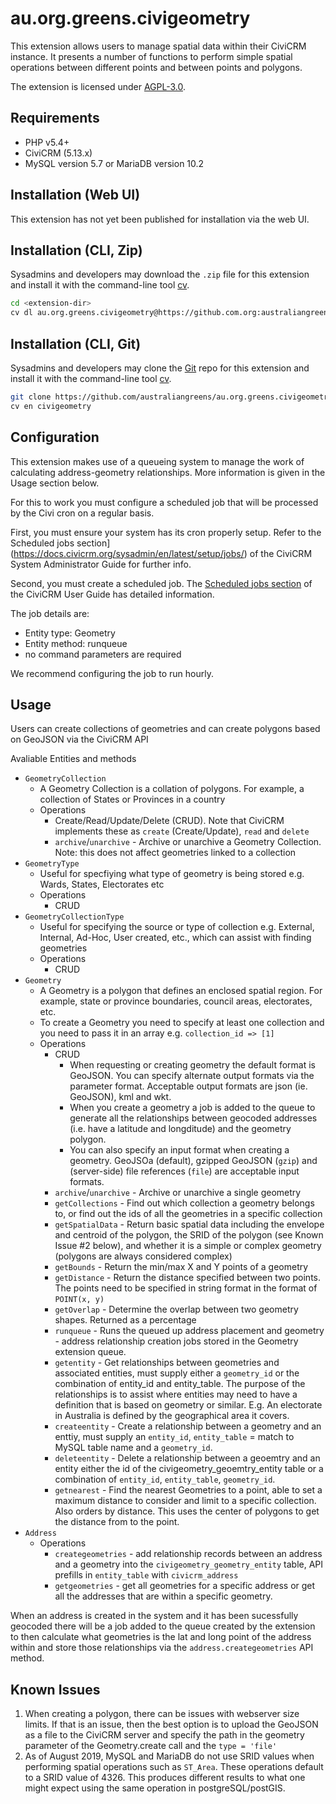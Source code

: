 # au.org.greens.civigeometry

This extension allows users to manage spatial data within their CiviCRM instance. It presents a number of functions to perform simple spatial operations between different points and between points and polygons.

The extension is licensed under [AGPL-3.0](LICENSE.txt).

## Requirements

* PHP v5.4+
* CiviCRM (5.13.x)
* MySQL version 5.7 or MariaDB version 10.2

## Installation (Web UI)

This extension has not yet been published for installation via the web UI.

## Installation (CLI, Zip)

Sysadmins and developers may download the `.zip` file for this extension and
install it with the command-line tool [cv](https://github.com/civicrm/cv).

```bash
cd <extension-dir>
cv dl au.org.greens.civigeometry@https://github.com.org:australiangreens/au.org.greens.civigeometry/archive/master.zip
```

## Installation (CLI, Git)

Sysadmins and developers may clone the [Git](https://en.wikipedia.org/wiki/Git) repo for this extension and
install it with the command-line tool [cv](https://github.com/civicrm/cv).

```bash
git clone https://github.com/australiangreens/au.org.greens.civigeometry.git
cv en civigeometry
```

## Configuration

This extension makes use of a queueing system to manage the work of calculating address-geometry relationships. More information is given in the Usage section below.

For this to work you must configure a scheduled job that will be processed by the Civi cron on a regular basis.

First, you must ensure your system has its cron properly setup. Refer to the Scheduled jobs section](https://docs.civicrm.org/sysadmin/en/latest/setup/jobs/) of the CiviCRM System Administrator Guide for further info.

Second, you must create a scheduled job. The [Scheduled jobs section](https://docs.civicrm.org/user/en/latest/initial-set-up/scheduled-jobs/#configuring) of the CiviCRM User Guide has detailed information.

The job details are:
- Entity type: Geometry
- Entity method: runqueue
- no command parameters are required

We recommend configuring the job to run hourly.

## Usage

Users can create collections of geometries and can create polygons based on GeoJSON via the CiviCRM API

Avaliable Entities and methods

- `GeometryCollection`
  - A Geometry Collection is a collation of polygons. For example, a collection of States or Provinces in a country
  - Operations
    - Create/Read/Update/Delete (CRUD). Note that CiviCRM implements these as `create` (Create/Update), `read` and `delete`
    - `archive`/`unarchive` - Archive or unarchive a Geometry Collection. Note: this does not affect geometries linked to a collection
- `GeometryType`
  - Useful for specfiying what type of geometry is being stored e.g. Wards, States, Electorates etc
  - Operations
    - CRUD
- `GeometryCollectionType`
  - Useful for specifying the source or type of collection e.g. External, Internal, Ad-Hoc, User created, etc., which can assist with finding geometries
  - Operations
    - CRUD
- `Geometry`
  - A Geometry is a polygon that defines an enclosed spatial region. For example, state or province boundaries, council areas, electorates, etc.
  - To create a Geometry you need to specify at least one collection and you need to pass it in an array e.g. `collection_id => [1]`
  - Operations
    - CRUD
      - When requesting or creating geometry the default format is GeoJSON. You can specify alternate output formats via the parameter format. Acceptable output formats are json (ie. GeoJSON), kml and wkt. 
      - When you create a geometry a job is added to the queue to generate all the relationships between geocoded addresses (i.e. have a latitude and longditude) and the geometry polygon.
      - You can also specify an input format when creating a geometry. GeoJSOa (default), gzipped GeoJSON (`gzip`) and (server-side) file references (`file`) are acceptable input formats.
    - `archive`/`unarchive` - Archive or unarchive a single geometry
    - `getCollections` - Find out which collection a geometry belongs to, or find out the ids of all the geometries in a specific collection
    - `getSpatialData` - Return basic spatial data including the envelope and centroid of the polygon, the SRID of the polygon (see Known Issue #2 below), and whether it is a simple or complex geometry (polygons are always considered complex)
    - `getBounds` - Return the min/max X and Y points of a geometry
    - `getDistance` - Return the distance specified between two points. The points need to be specified in string format in the format of `POINT(x, y)`
    - `getOverlap` - Determine the overlap between two geometry shapes. Returned as a percentage
    - `runqueue` - Runs the queued up address placement and geometry - address relationship creation jobs stored in the Geometry extension queue. 
    - `getentity` - Get relationships between geometries and associated entities, must supply either a `geometry_id` or the combination of entity_id and entity_table. The purpose of the relationships is to assist where entities may need to have a definition that is based on geometry or similar. E.g. An electorate in Australia is defined by the geographical area it covers.
    - `createentity` - Create a relationship between a geometry and an enttiy, must supply an `entity_id`, `entity_table` = match to MySQL table name and a `geometry_id`.
    - `deleteentity` - Delete a relationship between a geoemtry and an entity either the id of the civigeometry_geoemtry_entity table or a combination of `entity_id`, `entity_table`, `geometry_id`.
    - `getnearest` - Find the nearest Geometries to a point, able to set a maximum distance to consider and limit to a specific collection. Also orders by distance. This uses the center of polygons to get the distance from to the point.
- `Address`
  - Operations
    - `creategeometries` - add relationship records between an address and a geometry into the `civigeometry_geometry_entity` table, API prefills in `entity_table` with `civicrm_address`
    - `getgeometries` - get all geometries for a specific address or get all the addresses that are within a specific geometry.

When an address is created in the system and it has been sucessfully geocoded there will be a job added to the queue created by the extension to then calculate what geometries is the lat and long point of the address within and store those relationships via the `address.creategeometries` API method.

## Known Issues

1. When creating a polygon, there can be issues with webserver size limits. If that is an issue, then the best option is to upload the GeoJSON as a file to the CiviCRM server and specify the path in the geometry parameter of the Geometry.create call and the `type = 'file'`
2. As of August 2019, MySQL and MariaDB do not use SRID values when performing spatial operations such as `ST_Area`. These operations default to a SRID value of 4326. This produces different results to what one might expect using the same operation in postgreSQL/postGIS.
